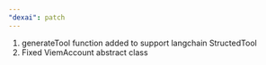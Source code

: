 ```yaml
---
"dexai": patch
---
```


1. generateTool function added to support langchain StructedTool
2. Fixed ViemAccount abstract class
